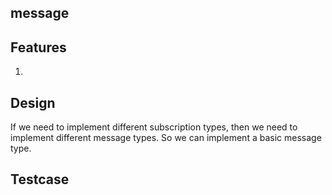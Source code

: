 ## message

## Features
1. 

## Design
If we need to implement different subscription types, then we need to implement different message types. So we can implement a basic message type.


## Testcase